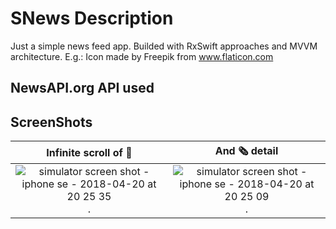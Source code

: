 # SNews Description
Just a simple news feed app. Builded with RxSwift approaches and MVVM architecture.
E.g.: Icon made by Freepik from www.flaticon.com 

## NewsAPI.org API used

## ScreenShots
Infinite scroll of 📰       |  And 🗞 detail
:-------------------------:|:-------------------------:
![simulator screen shot - iphone se - 2018-04-20 at 20 25 35](https://user-images.githubusercontent.com/16256553/39065640-1c6e9fda-44db-11e8-8e39-5b5026815236.png).|![simulator screen shot - iphone se - 2018-04-20 at 20 25 09](https://user-images.githubusercontent.com/16256553/39065661-375a0d66-44db-11e8-86b2-47f99b36fbbe.png).
